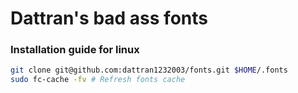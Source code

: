 # Dattran's bad ass fonts

### Installation guide for linux
```bash
git clone git@github.com:dattran1232003/fonts.git $HOME/.fonts
sudo fc-cache -fv # Refresh fonts cache
```

